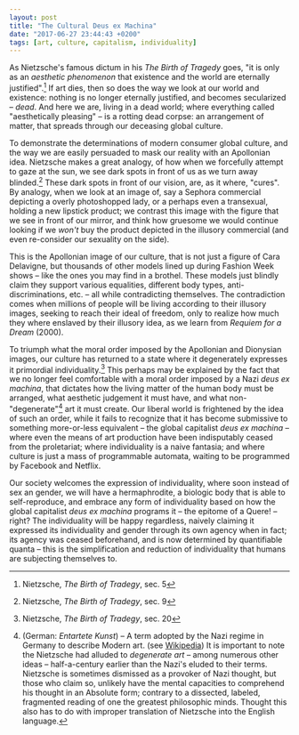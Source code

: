 ```yaml
---
layout: post
title: "The Cultural Deus ex Machina"
date: "2017-06-27 23:44:43 +0200"
tags: [art, culture, capitalism, individuality]
---
```


As Nietzsche's famous dictum in his *The Birth of Tragedy* goes, "it is only as an *aesthetic phenomenon* that existence and the world are eternally justified".[^3] If art dies, then so does the way we look at our world and existence: nothing is no longer eternally justified, and becomes secularized – *dead*. And here we are, living in a dead world; where everything called "aesthetically pleasing" – is a rotting dead corpse: an arrangement of matter, that spreads through our deceasing global culture.

To demonstrate the determinations of modern consumer global culture, and the way we are easily persuaded to mask our reality with an Apollonian idea. Nietzsche makes a great analogy, of how when we forcefully attempt to gaze at the sun, we see dark spots in front of us as we turn away blinded.[^1] These dark spots in front of our vision, are, as it where, "cures". By analogy, when we look at an image of, say a Sephora commercial depicting a overly photoshopped lady, or a perhaps even a transexual, holding a new lipstick product; we contrast this image with the figure that we see in front of our mirror, and think how gruesome we would continue looking if we *won't* buy the product depicted in the illusory commercial (and even re-consider our sexuality on the side).

This is the Apollonian image of our culture, that is not just a figure of Cara Delavigne, but thousands of other models lined up during Fashion Week shows – like the ones you may find in a brothel. These models just blindly claim they support various equalities, different body types, anti-discriminations, etc. – all while contradicting themselves. The contradiction comes when millions of people will be living according to their illusory images, seeking to reach their ideal of freedom, only to realize how much they where enslaved by their illusory idea, as we learn from *Requiem for a Dream* (2000).

To triumph what the moral order imposed by the Apollonian and Dionysian images, our culture has returned to a state where it degenerately expresses it primordial individuality.[^2] This perhaps may be explained by the fact that we no longer feel comfortable with a moral order imposed by a Nazi *deus ex machina*, that dictates how the living matter of the human body must be arranged, what aesthetic judgement it must have, and what non-"degenerate"[^n1] art it must create. Our liberal world is frightened by the idea of such an order, while it fails to recognize that it has become submissive to something more-or-less equivalent – the global capitalist *deus ex machina* – where even the means of art production have been indisputably ceased from the proletariat; where individuality is a naive fantasia; and where culture is just a mass of programmable automata, waiting to be programmed by Facebook and Netflix.

Our society welcomes the expression of individuality, where soon instead of sex an gender, we will have a hermaphrodite, a biologic body that is able to self-reproduce, and embrace any form of individuality based on how the global capitalist *deus ex machina* programs it – the epitome of a Quere! – right? The individuality will be happy regardless, naively claiming it expressed its individuality and gender through its own agency when in fact; its agency was ceased beforehand, and is now determined by quantifiable quanta – this is the simplification and reduction of individuality that humans are subjecting themselves to.

[^1]: Nietzsche, *The Birth of Tradegy*, sec. 9
[^2]: Nietzsche, *The Birth of Tradegy*, sec. 20
[^3]: Nietzsche, *The Birth of Tradegy*, sec. 5

[^n1]: (German: *Entartete Kunst*) – A term adopted by the Nazi regime in Germany to describe Modern art. (see [Wikipedia](https://en.wikipedia.org/wiki/Degenerate_art)) It is important to note the Nietzsche had alluded to *degenerate art* – among numerous other ideas – half-a-century earlier than the Nazi's eluded to their terms. Nietzsche is sometimes dismissed as a provoker of Nazi thought, but those who claim so, unlikely have the mental capacities to comprehend his thought in an Absolute form; contrary to a dissected, labeled, fragmented reading of one the greatest philosophic minds. Thought this also has to do with improper translation of Nietzsche into the English language.
